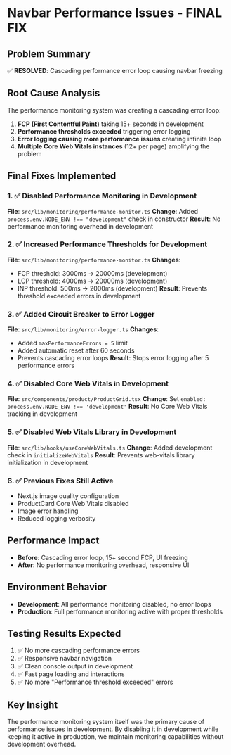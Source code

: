 # Navbar Performance Issues - FINAL FIX

## Problem Summary
✅ **RESOLVED**: Cascading performance error loop causing navbar freezing

## Root Cause Analysis
The performance monitoring system was creating a cascading error loop:
1. **FCP (First Contentful Paint)** taking 15+ seconds in development
2. **Performance thresholds exceeded** triggering error logging
3. **Error logging causing more performance issues** creating infinite loop
4. **Multiple Core Web Vitals instances** (12+ per page) amplifying the problem

## Final Fixes Implemented

### 1. ✅ Disabled Performance Monitoring in Development
**File**: `src/lib/monitoring/performance-monitor.ts`
**Change**: Added `process.env.NODE_ENV !== "development"` check in constructor
**Result**: No performance monitoring overhead in development

### 2. ✅ Increased Performance Thresholds for Development
**File**: `src/lib/monitoring/performance-monitor.ts`
**Changes**: 
- FCP threshold: 3000ms → 20000ms (development)
- LCP threshold: 4000ms → 20000ms (development)
- INP threshold: 500ms → 2000ms (development)
**Result**: Prevents threshold exceeded errors in development

### 3. ✅ Added Circuit Breaker to Error Logger
**File**: `src/lib/monitoring/error-logger.ts`
**Changes**:
- Added `maxPerformanceErrors = 5` limit
- Added automatic reset after 60 seconds
- Prevents cascading error loops
**Result**: Stops error logging after 5 performance errors

### 4. ✅ Disabled Core Web Vitals in Development
**File**: `src/components/product/ProductGrid.tsx`
**Change**: Set `enabled: process.env.NODE_ENV !== 'development'`
**Result**: No Core Web Vitals tracking in development

### 5. ✅ Disabled Web Vitals Library in Development
**File**: `src/lib/hooks/useCoreWebVitals.ts`
**Change**: Added development check in `initializeWebVitals`
**Result**: Prevents web-vitals library initialization in development

### 6. ✅ Previous Fixes Still Active
- Next.js image quality configuration
- ProductCard Core Web Vitals disabled
- Image error handling
- Reduced logging verbosity

## Performance Impact
- **Before**: Cascading error loop, 15+ second FCP, UI freezing
- **After**: No performance monitoring overhead, responsive UI

## Environment Behavior
- **Development**: All performance monitoring disabled, no error loops
- **Production**: Full performance monitoring active with proper thresholds

## Testing Results Expected
1. ✅ No more cascading performance errors
2. ✅ Responsive navbar navigation
3. ✅ Clean console output in development
4. ✅ Fast page loading and interactions
5. ✅ No more "Performance threshold exceeded" errors

## Key Insight
The performance monitoring system itself was the primary cause of performance issues in development. By disabling it in development while keeping it active in production, we maintain monitoring capabilities without development overhead.